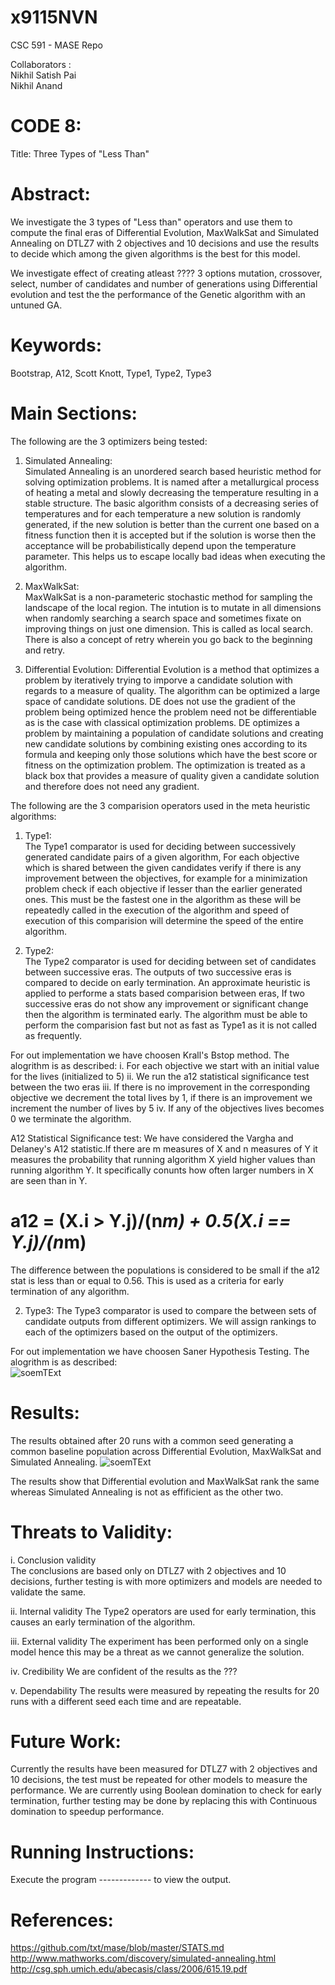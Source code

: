 # x9115NVN
CSC 591 - MASE Repo

Collaborators :   
Nikhil Satish Pai   
Nikhil Anand  

# CODE 8:   
Title: Three Types of "Less Than" 

# Abstract:   
We investigate the 3 types of "Less than" operators and use them to compute the final eras of Differential Evolution, MaxWalkSat and Simulated Annealing on DTLZ7 with 2 objectives and 10 decisions and use the results to decide which among the given algorithms is the best for this model.

We investigate effect of creating atleast ???? 3 options mutation, crossover, select, number of candidates and number of generations 
using Differential evolution and test the the performance of the Genetic algorithm with an untuned GA. 

# Keywords:  
Bootstrap, A12, Scott Knott, Type1, Type2, Type3

# Main Sections:   
The following are the 3 optimizers being tested:    
1. Simulated Annealing:  
   Simulated Annealing is an unordered search based heuristic method for solving optimization problems. It is named after a metallurgical process of heating a metal and slowly decreasing the temperature resulting in a stable structure.
   The basic algorithm consists of a decreasing series of temperatures and for each temperature a new solution is randomly generated, if the new solution is better than the current one based on a fitness function then it is accepted but if the solution is worse then the acceptance will be probabilistically depend upon the temperature parameter. This helps us to escape locally bad ideas when executing the algorithm.

2. MaxWalkSat:   
   MaxWalkSat is a non-parameteric stochastic method for sampling the landscape of the local region. The intution is to mutate in all dimensions when randomly searching a search space and sometimes fixate on improving things on just one dimension. This is called as local search.
  There is also a concept of retry wherein you go back to the beginning and retry.

3. Differential Evolution: 
   Differential Evolution is a method that optimizes a problem by iteratively trying to imporve a candidate solution with regards to a measure of quality. The algorithm can be optimized a large space of candidate solutions. DE does not use the gradient of the problem being optimized hence the problem need not be differentiable as is the case with classical optimization problems.
   DE optimizes a problem by maintaining a population of candidate solutions and creating new candidate solutions by combining existing ones according to its formula and keeping only those solutions which have the best score or fitness on the optimization problem. The optimization is treated as a black box that provides a measure of quality given a candidate solution and therefore does not need any gradient.
   
The following are the 3 comparision operators used in the meta heuristic algorithms:   
1. Type1:     
   The Type1 comparator is used for deciding between successively generated candidate pairs of a given algorithm, For each objective which is shared between the given candidates verify if there is any improvement between the objectives, for example for a minimization problem check if each objective if lesser than the earlier generated ones. 
   This must be the fastest one in the algorithm as these will be repeatedly called in the execution of the algorithm and speed of execution of this comparision will determine the speed of the entire algorithm.

2. Type2:         
   The Type2 comparator is used for deciding between set of candidates between successive eras. The outputs of two successive eras is compared to decide on early termination. An approximate heuristic is applied to performe a stats based comparision between eras, If two successive eras do not show any improvement or significant change then the algorithm is terminated early. The algorithm must be able to perform the comparision fast but not as fast as Type1 as it is not called as frequently.

  For out implementation we have choosen Krall's Bstop method. The alogrithm is as described:
    i. For each objective we start with an initial value for the lives (initialized to 5)
   ii. We run the a12 statistical significance test between the two eras
  iii. If there is no improvement in the corresponding objective we decrement the total lives by 1, if there is an improvement we increment the        number of lives by 5
   iv. If any of the objectives lives becomes 0 we terminate the algorithm.
   
   A12 Statistical Significance test:
       We have considered the Vargha and Delaney's A12 statistic.If there are m measures of X and n measures of Y it measures the probability that running algorithm X yield higher values than running algorithm Y. It specifically conunts how often larger numbers in X are seen than in Y.
#  a12 = (X.i > Y.j)/(n*m) + 0.5(X.i == Y.j)/(n*m)
   The difference between the populations is considered to be small if the a12 stat is less than or equal to 0.56. This is used as a criteria for early termination of any algorithm.


2. Type3:
   The Type3 comparator is used to compare the between sets of candidate outputs from different optimizers. We will assign rankings to each of the optimizers based on the output of the optimizers.
    
  For out implementation we have choosen Saner Hypothesis Testing. The alogrithm is as described:    
![soemTExt](./ima/type3.png)

 


# Results:  
  The results obtained after 20 runs with a common seed generating a common baseline population across Differential Evolution, MaxWalkSat and Simulated Annealing.
![soemTExt](./ima/CODE8_Results.png)


The results show that Differential evolution and MaxWalkSat rank the same whereas Simulated Annealing is not as effificient as the other two.

# Threats to Validity:   
   i. Conclusion validity    
      The conclusions are based only on DTLZ7 with 2 objectives and 10 decisions, further testing is with more optimizers and models are needed       to validate the same.

  ii. Internal validity
     The Type2 operators are used for early termination, this causes an early termination of the algorithm. 

 iii. External validity
      The experiment has been performed only on a single model hence this may be a threat as we cannot generalize the solution.

  iv. Credibility
      We are confident of the results as the ???  
 
   v. Dependability
      The results were measured by repeating the results for 20 runs with a different seed each time and are repeatable.

# Future Work:    

  Currently the results have been measured for DTLZ7 with 2 objectives and 10 decisions, the test must be repeated for other models to measure the performance. 
  We are currently using Boolean domination to check for early termination, further testing may be done by replacing this with Continuous domination to speedup performance.
  
# Running Instructions:    
  Execute the program ------------- to view the output.     


# References:     

https://github.com/txt/mase/blob/master/STATS.md
http://www.mathworks.com/discovery/simulated-annealing.html
http://csg.sph.umich.edu/abecasis/class/2006/615.19.pdf
